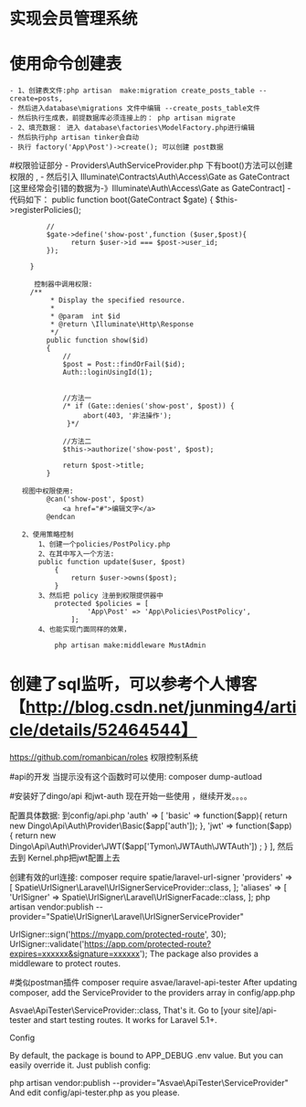 # 实现会员管理系统
  # 使用命令创建表
    - 1、创建表文件:php artisan  make:migration create_posts_table --create=posts,
    - 然后进入database\migrations 文件中编辑 --create_posts_table文件 
    - 然后执行生成表，前提数据库必须连接上的： php artisan migrate 
    - 2、填充数据： 进入 database\factories\ModelFactory.php进行编辑
    - 然后执行php artisan tinker会自动 
    - 执行 factory('App\Post')->create(); 可以创建 post数据
   
   #权限验证部分
     -  Providers\AuthServiceProvider.php 下有boot()方法可以创建权限的 ,
     - 然后引入 Illuminate\Contracts\Auth\Access\Gate as GateContract [这里经常会引错的数据为-》Illuminate\Auth\Access\Gate as GateContract]
     -代码如下：
      public function boot(GateContract $gate)
         {
             $this->registerPolicies();
     
             //
             $gate->define('show-post',function ($user,$post){
                   return $user->id === $post->user_id;
             });
     
         }
      
          控制器中调用权限:
         /**
              * Display the specified resource.
              *
              * @param  int $id
              * @return \Illuminate\Http\Response
              */
             public function show($id)
             {
                 //
                 $post = Post::findOrFail($id);
                 Auth::loginUsingId(1);
         
         
                 //方法一
                 /* if (Gate::denies('show-post', $post)) {
                      abort(403, '非法操作');
                  }*/
         
                 //方法二
                 $this->authorize('show-post', $post);
         
                 return $post->title;
             }
             
       视图中权限使用:
             @can('show-post', $post)
                 <a href="#">编辑文字</a>
             @endcan
             
       2、使用策略控制  
           1、创建一个policies/PostPolicy.php
           2、在其中写入一个方法:
           public function update($user, $post)
               {
                   return $user->owns($post);
               }
           3、然后把 policy 注册到权限提供器中
               protected $policies = [
                       'App\Post' => 'App\Policies\PostPolicy',
                   ];
           4、也能实现门面同样的效果，    
               
               php artisan make:middleware MustAdmin
         
  # 创建了sql监听，可以参考个人博客【http://blog.csdn.net/junming4/article/details/52464544】  
   
   https://github.com/romanbican/roles 权限控制系统
   
#api的开发
当提示没有这个函数时可以使用: composer dump-autload

#安装好了dingo/api 和jwt-auth 现在开始一些使用 ，继续开发。。。。  
 
配置具体数据: 到config/api.php
    'auth' => [
        'basic' => function($app){
            return new  Dingo\Api\Auth\Provider\Basic($app['auth']);
        },
        'jwt' => function($app) {
            return  new Dingo\Api\Auth\Provider\JWT($app['Tymon\JWTAuth\JWTAuth']) ;
        }
    ],
然后去到 Kernel.php把jwt配置上去

创建有效的url连接:
composer require spatie/laravel-url-signer
'providers' => [
    Spatie\UrlSigner\Laravel\UrlSignerServiceProvider::class,
];
'aliases' => [
    'UrlSigner' => Spatie\UrlSigner\Laravel\UrlSignerFacade::class,
];
php artisan vendor:publish --provider="Spatie\UrlSigner\Laravel\UrlSignerServiceProvider"

UrlSigner::sign('https://myapp.com/protected-route', 30);
UrlSigner::validate('https://app.com/protected-route?expires=xxxxxx&signature=xxxxxx');
The package also provides a middleware to protect routes.

#类似postman插件
composer require asvae/laravel-api-tester
After updating composer, add the ServiceProvider to the providers array in config/app.php

Asvae\ApiTester\ServiceProvider::class,
That's it. Go to [your site]/api-tester and start testing routes. It works for Laravel 5.1+.

Config

By default, the package is bound to APP_DEBUG .env value. But you can easily override it. Just publish config:

php artisan vendor:publish --provider="Asvae\ApiTester\ServiceProvider"
And edit config/api-tester.php as you please.

   
    
 


